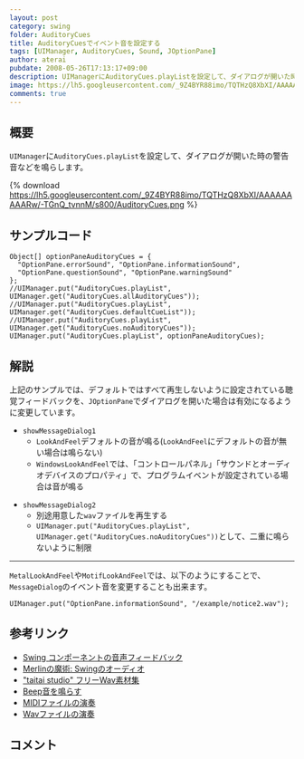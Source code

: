 ```yaml
---
layout: post
category: swing
folder: AuditoryCues
title: AuditoryCuesでイベント音を設定する
tags: [UIManager, AuditoryCues, Sound, JOptionPane]
author: aterai
pubdate: 2008-05-26T17:13:17+09:00
description: UIManagerにAuditoryCues.playListを設定して、ダイアログが開いた時の警告音などを鳴らします。
image: https://lh5.googleusercontent.com/_9Z4BYR88imo/TQTHzQ8XbXI/AAAAAAAAARw/-TGnQ_tvnnM/s800/AuditoryCues.png
comments: true
---
```

## 概要
`UIManager`に`AuditoryCues.playList`を設定して、ダイアログが開いた時の警告音などを鳴らします。

{% download https://lh5.googleusercontent.com/_9Z4BYR88imo/TQTHzQ8XbXI/AAAAAAAAARw/-TGnQ_tvnnM/s800/AuditoryCues.png %}

## サンプルコード
<pre class="prettyprint"><code>Object[] optionPaneAuditoryCues = {
  "OptionPane.errorSound", "OptionPane.informationSound",
  "OptionPane.questionSound", "OptionPane.warningSound"
};
//UIManager.put("AuditoryCues.playList", UIManager.get("AuditoryCues.allAuditoryCues"));
//UIManager.put("AuditoryCues.playList", UIManager.get("AuditoryCues.defaultCueList"));
//UIManager.put("AuditoryCues.playList", UIManager.get("AuditoryCues.noAuditoryCues"));
UIManager.put("AuditoryCues.playList", optionPaneAuditoryCues);
</code></pre>

## 解説
上記のサンプルでは、デフォルトではすべて再生しないように設定されている聴覚フィードバックを、`JOptionPane`でダイアログを開いた場合は有効になるように変更しています。

- `showMessageDialog1`
    - `LookAndFeel`デフォルトの音が鳴る(`LookAndFeel`にデフォルトの音が無い場合は鳴らない)
    - `WindowsLookAndFeel`では、「コントロールパネル」「サウンドとオーディオデバイスのプロパティ」で、プログラムイベントが設定されている場合は音が鳴る

<!-- dummy comment line for breaking list -->

- `showMessageDialog2`
    - 別途用意した`wav`ファイルを再生する
    - `UIManager.put("AuditoryCues.playList", UIManager.get("AuditoryCues.noAuditoryCues"))`として、二重に鳴らないように制限

<!-- dummy comment line for breaking list -->

- - - -
`MetalLookAndFeel`や`MotifLookAndFeel`では、以下のようにすることで、`MessageDialog`のイベント音を変更することも出来ます。

<pre class="prettyprint"><code>UIManager.put("OptionPane.informationSound", "/example/notice2.wav");
</code></pre>

## 参考リンク
- [Swing コンポーネントの音声フィードバック](http://docs.oracle.com/javase/jp/6/technotes/guides/swing/SwingChanges.html#Miscellaneous)
- [Merlinの魔術: Swingのオーディオ](http://www.ibm.com/developerworks/jp/java/library/j-mer0730/)
- ["taitai studio" フリーWav素材集](http://www.taitaistudio.com/wav/)
- [Beep音を鳴らす](http://ateraimemo.com/Swing/Beep.html)
- [MIDIファイルの演奏](http://ateraimemo.com/Swing/MidiSystem.html)
- [Wavファイルの演奏](http://ateraimemo.com/Swing/Sound.html)

<!-- dummy comment line for breaking list -->

## コメント
